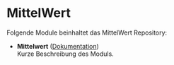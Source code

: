 # MittelWert

Folgende Module beinhaltet das MittelWert Repository:

- __Mittelwert__ ([Dokumentation](Mittelwert))  
	Kurze Beschreibung des Moduls.